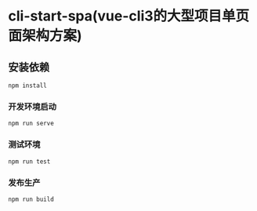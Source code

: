 # cli-start-spa(vue-cli3的大型项目单页面架构方案)

## 安装依赖
```
npm install
```

### 开发环境启动
```
npm run serve
```

### 测试环境
```
npm run test
```

### 发布生产
```
npm run build
```
